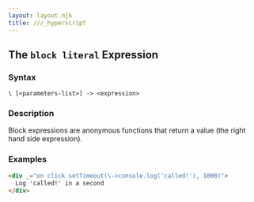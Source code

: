```yaml
---
layout: layout.njk
title: ///_hyperscript
---
```


## The `block literal` Expression

### Syntax

`\ [<parameters-list>] -> <expression>`

### Description

Block expressions are anonymous functions that return a value (the right hand side expression).

### Examples

```html
<div _="on click setTimeout(\->console.log('called!'), 1000)">
  Log 'called!' in a second
</div>
```
